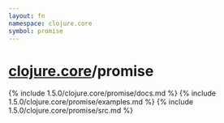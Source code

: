 ```yaml
---
layout: fn
namespace: clojure.core
symbol: promise
---
```


# [clojure.core](../)/promise

{% include 1.5.0/clojure.core/promise/docs.md %}
{% include 1.5.0/clojure.core/promise/examples.md %}
{% include 1.5.0/clojure.core/promise/src.md %}


